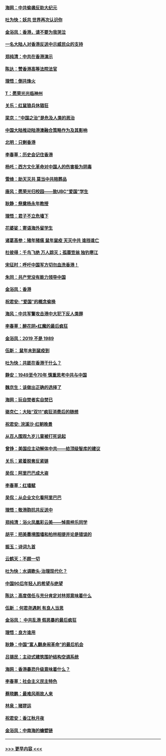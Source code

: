 #### [海网：中共偷袭反助大纪元](../pages/nsc993/n11673515.md?t=11221701) 
#### [吐为快：妖共 世界再次认识你](../pages/nsc993/n11673506.md?t=11221701) 
#### [金浴凤：香港，请不要为我哭泣](../pages/nsc993/n11673248.md?t=11221701) 
#### [一名大陆人对香港反送中示威民众的支持](../pages/nsc993/n11672615.md?t=11221701) 
#### [郑纯清：中共在香港演示](../pages/nsc993/n11670539.md?t=11221701) 
#### [陈达：赞香港高等法院法官](../pages/nsc993/n11669542.md?t=11221701) 
#### [理悟：倒共烽火](../pages/nsc993/n11668844.md?t=11221701) 
#### [T：愿荣光光临神州](../pages/nsc993/n11668421.md?t=11221701) 
#### [关乐：红鼠狼兵休猖狂](../pages/nsc993/n11668378.md?t=11221701) 
#### [梁京：“中国之治”是危及人类的恶治](../pages/nsc993/n11668328.md?t=11221701) 
#### [中国大陆推动陆港澳融合策略作为及其影响](../pages/nsc993/n11668157.md?t=11221701) 
#### [北明：只剩香港](../pages/nsc993/n11668002.md?t=11221701) 
#### [李春草：历史会记住香港](../pages/nsc993/n11667927.md?t=11221701) 
#### [杨吒：西方文化革命对中国人的伤害极为阴毒](../pages/nsc993/n11664521.md?t=11221701) 
#### [雪绮：助天灭共 莫当中共陪葬品](../pages/nsc993/n11662650.md?t=11221701) 
#### [唐风：愿荣光归校园——致UBC“爱国”学生](../pages/nsc993/n11662194.md?t=11221701) 
#### [耿静：祭奠杨永年教授](../pages/nsc993/n11662514.md?t=11221701) 
#### [理悟：君子不立危墙下](../pages/nsc993/n11662172.md?t=11221701) 
#### [花婆娑：寄语海外留学生](../pages/nsc993/n11662121.md?t=11221701) 
#### [诸葛高参：猪年猪瘟 鼠年鼠疫 天灭中共 谁挡谁亡](../pages/nsc993/n11661980.md?t=11221701) 
#### [杜彼得：千鸟飞绝 万人踪灭；孤蓑笠翁 独钓寒江](../pages/nsc993/n11661170.md?t=11221701) 
#### [宋征时：呼吁中国军方切勿血洗香港！](../pages/nsc993/n11415318.md?t=11221701) 
#### [朱同：共产党没有能力领导中国](../pages/nsc993/n11660421.md?t=11221701) 
#### [金浴凤：香港](../pages/nsc993/n11660419.md?t=11221701) 
#### [祝君安: “爱国”的概念偷换](../pages/nsc993/n11659706.md?t=11221701) 
#### [海风：中共军警攻击港中大犯下反人类罪](../pages/nsc993/n11659632.md?t=11221701) 
#### [李春草：醉花阴•红魔的最后疯狂](../pages/nsc993/n11659287.md?t=11221701) 
#### [金浴凤：2019 不是 1989](../pages/nsc993/n11657663.md?t=11221701) 
#### [伍新： 鼠年未到鼠疫到](../pages/nsc993/n11655098.md?t=11221701) 
#### [吐为快：共匪在香港干什么？](../pages/nsc993/n11654891.md?t=11221701) 
#### [静安：1949至今70年 慎重思考中共与中国](../pages/nsc993/n11651244.md?t=11221701) 
#### [魏京生：该做出正确的选择了](../pages/nsc993/n11653084.md?t=11221701) 
#### [海网：玩自焚者实自焚已](../pages/nsc993/n11652423.md?t=11221701) 
#### [骆克仁：大陆“双11”疯狂消费后的随想](../pages/nsc993/n11652305.md?t=11221701) 
#### [祝君安: 浣溪沙·红朝晚景](../pages/nsc993/n11652258.md?t=11221701) 
#### [从百人围观九岁儿童被打死说起](../pages/nsc993/n11651030.md?t=11221701) 
#### [曾铮：美国应主动解体中共——给顶级智库的建议](../pages/nsc993/n11649888.md?t=11221701) 
#### [关乐：紧着脱套反紧链](../pages/nsc993/n11649069.md?t=11221701) 
#### [吴侃：阿里巴巴成大盗](../pages/nsc993/n11645523.md?t=11221701) 
#### [李春草：红墙赋](../pages/nsc993/n11646389.md?t=11221701) 
#### [吴侃：从企业文化看阿里巴巴](../pages/nsc993/n11645476.md?t=11221701) 
#### [理悟：敬港胞抗共反送中](../pages/nsc993/n11645466.md?t=11221701) 
#### [郑纯清：浴火凤凰彩云美——悼周梓乐同学](../pages/nsc993/n11645155.md?t=11221701) 
#### [胡平：把美墨境围墙和柏林相提并论是错误的](../pages/nsc993/n11645134.md?t=11221701) 
#### [振玉：诗词九首](../pages/nsc993/n11644081.md?t=11221701) 
#### [云鹤天：不顾一切](../pages/nsc993/n11643508.md?t=11221701) 
#### [吐为快：水调歌头·治理现代化？](../pages/nsc993/n11643485.md?t=11221701) 
#### [中国90后年轻人的希望与绝望](../pages/nsc993/n11642317.md?t=11221701) 
#### [陈达：高度信任与充分肯定对林郑意味着什么](../pages/nsc993/n11641441.md?t=11221701) 
#### [伍新 ：何君尧遇刺 有良人当思](../pages/nsc993/n11641503.md?t=11221701) 
#### [金浴凤： 中共乱港  假恶暴的最后疯狂](../pages/nsc993/n11641495.md?t=11221701) 
#### [理悟：良方谁用](../pages/nsc993/n11641463.md?t=11221701) 
#### [耿静：中国“富人翻身闹革命”的最后机会](../pages/nsc993/n11640655.md?t=11221701) 
#### [吕锡民：主动式建筑围护结构空调系统](../pages/nsc993/n11640168.md?t=11221701) 
#### [海网：香港暴恐升级意味着什么？](../pages/nsc993/n11635904.md?t=11221701) 
#### [李春草：社会主义民主特色](../pages/nsc993/n11634657.md?t=11221701) 
#### [蔡晓鹏：最难风雨故人来](../pages/nsc993/n11633145.md?t=11221701) 
#### [林泉：猪猡运](../pages/nsc993/n11631469.md?t=11221701) 
#### [祝君安：香江秋月夜](../pages/nsc993/n11631440.md?t=11221701) 
#### [金浴凤：中南海的蟾嬖链](../pages/nsc993/n11631290.md?t=11221701) 

----
#### [ >>> 更早内容 <<< ](../indexes/nsc993-earlier.md)
